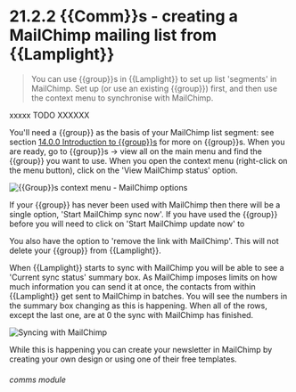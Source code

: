 # 21.2.2    {{Comm}}s - creating a MailChimp mailing list from {{Lamplight}}

> You can use {{group}}s in {{Lamplight}} to set up list 'segments' in MailChimp. Set up (or use an existing {{group}}) first, and then use the context menu to synchronise with MailChimp. 


xxxxx TODO XXXXXX


You'll need a {{group}} as the basis of your MailChimp list segment: see section [14.0.0  Introduction to {{group}}s](/help/index/v/{{version}}/p/14.0.0) for more on {{group}}s. When you are ready, go to {{group}}s -> view all on the main menu and find the {{group}} you want to use. When you open the context menu (right-click on the menu button), click on the 'View MailChimp status' option.

![{{Group}}s context menu - MailChimp options]({{imgpath}}240a.png)

If your {{group}} has never been used with MailChimp then there will be a single option, 'Start MailChimp sync now'. If you have used the {{group}} before you will need to click on 'Start MailChimp update now' to 

You also have the option to 'remove the link with MailChimp'. This will not delete your {{group}} from {{Lamplight}}.

When {{Lamplight}} starts to sync with MailChimp you will be able to see a 'Current sync status' summary box. As MailChimp imposes limits on how much information you can send it at once, the contacts from within {{Lamplight}} get sent to MailChimp in batches. You will see the numbers in the summary box changing as this is happening. When all of the rows, except the last one, are at 0 the sync with MailChimp has finished.

![Syncing with MailChimp]({{imgpath}}240b.png)

While this is happening you can create your newsletter in MailChimp by creating your own design or using one of their free templates.

###### comms module

